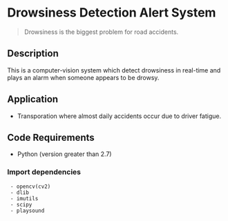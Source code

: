 # Drowsiness Detection Alert System

 > Drowsiness is the biggest problem for road accidents.

## Description  
This is a computer-vision system which detect drowsiness in real-time and plays an alarm when someone appears to be drowsy.

## Application
 - Transporation where almost daily accidents occur due to driver fatigue.

## Code Requirements
 - Python (version greater than 2.7)
 
 ### Import dependencies
 ```
  - opencv(cv2)
  - dlib
  - imutils
  - scipy
  - playsound
  ```
